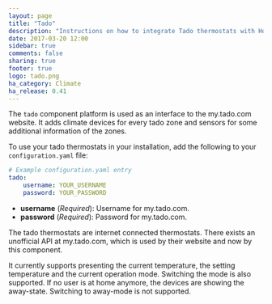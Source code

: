 ```yaml
---
layout: page
title: "Tado"
description: "Instructions on how to integrate Tado thermostats with Home Assistant."
date: 2017-03-20 12:00
sidebar: true
comments: false
sharing: true
footer: true
logo: tado.png
ha_category: Climate
ha_release: 0.41
---
```



The `tado` component platform is used as an interface to the my.tado.com website. It adds climate devices for every tado zone and sensors for some additional information of the zones.

To use your tado thermostats in your installation, add the following to your `configuration.yaml` file:

```yaml
# Example configuration.yaml entry
tado:
    username: YOUR_USERNAME
    password: YOUR_PASSWORD
```

- **username** (*Required*): Username for my.tado.com.
- **password** (*Required*): Password for my.tado.com.

The tado thermostats are internet connected thermostats. There exists an unofficial API at my.tado.com, which is used by their website and now by this component.

It currently supports presenting the current temperature, the setting temperature and the current operation mode. Switching the mode is also supported. If no user is at home anymore, the devices are showing the away-state. Switching to away-mode is not supported.
